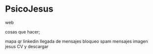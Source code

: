 # PsicoJesus
web

cosas que hacer;

mapa
qr
linkedin
llegada de mensajes
bloqueo spam mensajes
imagen jesus
CV y descargar
